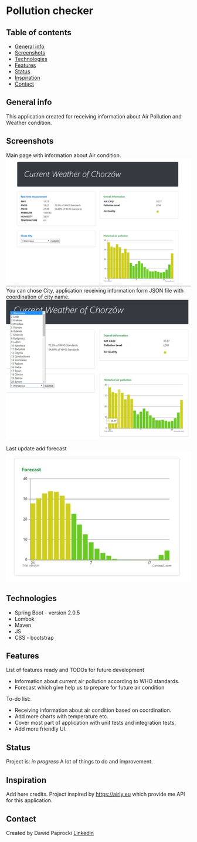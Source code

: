 # Pollution checker


## Table of contents
* [General info](#general-info)
* [Screenshots](#screenshots)
* [Technologies](#technologies)
* [Features](#features)
* [Status](#status)
* [Inspiration](#inspiration)
* [Contact](#contact)

## General info
This application created for receiving information about Air Pollution and Weather condition.

## Screenshots
Main page with information about Air condition.
![Example screenshot](./img/Capture.JPG)
You can chose City, application receiving information form JSON file with coordination of city name.
![Example screenshot](./img/Capture3.JPG)

Last update add forecast
![Example screenshot](./img/Capture2.jpg)

## Technologies
* Spring Boot - version 2.0.5
* Lombok
* Maven
* JS
* CSS - bootstrap

## Features
List of features ready and TODOs for future development

* Information about current air pollution according to WHO standards.
* Forecast which give help us to prepare for future air condition

To-do list:
* Receiving information about air condition based on coordination.
* Add more charts with temperature etc.
* Cover most part of application with unit tests and integration tests.
* Add more friendly UI.

## Status
Project is: _in progress_
A lot of things to do and improvement.
## Inspiration
Add here credits. Project inspired by https://airly.eu which provide me API for this application.

## Contact
Created by Dawid Paprocki [Linkedin](https://www.linkedin.com/in/dawid-paprocki/)
